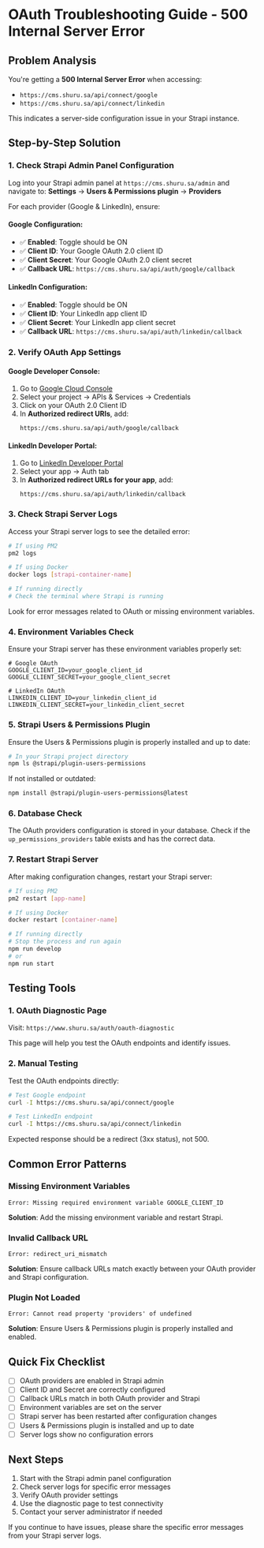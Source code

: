 # OAuth Troubleshooting Guide - 500 Internal Server Error

## Problem Analysis

You're getting a **500 Internal Server Error** when accessing:
- `https://cms.shuru.sa/api/connect/google`
- `https://cms.shuru.sa/api/connect/linkedin`

This indicates a server-side configuration issue in your Strapi instance.

## Step-by-Step Solution

### 1. **Check Strapi Admin Panel Configuration**

Log into your Strapi admin panel at `https://cms.shuru.sa/admin` and navigate to:
**Settings** → **Users & Permissions plugin** → **Providers**

For each provider (Google & LinkedIn), ensure:

#### Google Configuration:
- ✅ **Enabled**: Toggle should be ON
- ✅ **Client ID**: Your Google OAuth 2.0 client ID
- ✅ **Client Secret**: Your Google OAuth 2.0 client secret
- ✅ **Callback URL**: `https://cms.shuru.sa/api/auth/google/callback`

#### LinkedIn Configuration:
- ✅ **Enabled**: Toggle should be ON
- ✅ **Client ID**: Your LinkedIn app client ID
- ✅ **Client Secret**: Your LinkedIn app client secret
- ✅ **Callback URL**: `https://cms.shuru.sa/api/auth/linkedin/callback`

### 2. **Verify OAuth App Settings**

#### Google Developer Console:
1. Go to [Google Cloud Console](https://console.cloud.google.com/)
2. Select your project → APIs & Services → Credentials
3. Click on your OAuth 2.0 Client ID
4. In **Authorized redirect URIs**, add:
   ```
   https://cms.shuru.sa/api/auth/google/callback
   ```

#### LinkedIn Developer Portal:
1. Go to [LinkedIn Developer Portal](https://developer.linkedin.com/)
2. Select your app → Auth tab
3. In **Authorized redirect URLs for your app**, add:
   ```
   https://cms.shuru.sa/api/auth/linkedin/callback
   ```

### 3. **Check Strapi Server Logs**

Access your Strapi server logs to see the detailed error:

```bash
# If using PM2
pm2 logs

# If using Docker
docker logs [strapi-container-name]

# If running directly
# Check the terminal where Strapi is running
```

Look for error messages related to OAuth or missing environment variables.

### 4. **Environment Variables Check**

Ensure your Strapi server has these environment variables properly set:

```env
# Google OAuth
GOOGLE_CLIENT_ID=your_google_client_id
GOOGLE_CLIENT_SECRET=your_google_client_secret

# LinkedIn OAuth
LINKEDIN_CLIENT_ID=your_linkedin_client_id
LINKEDIN_CLIENT_SECRET=your_linkedin_client_secret
```

### 5. **Strapi Users & Permissions Plugin**

Ensure the Users & Permissions plugin is properly installed and up to date:

```bash
# In your Strapi project directory
npm ls @strapi/plugin-users-permissions
```

If not installed or outdated:
```bash
npm install @strapi/plugin-users-permissions@latest
```

### 6. **Database Check**

The OAuth providers configuration is stored in your database. Check if the `up_permissions_providers` table exists and has the correct data.

### 7. **Restart Strapi Server**

After making configuration changes, restart your Strapi server:

```bash
# If using PM2
pm2 restart [app-name]

# If using Docker
docker restart [container-name]

# If running directly
# Stop the process and run again
npm run develop
# or
npm run start
```

## Testing Tools

### 1. **OAuth Diagnostic Page**
Visit: `https://www.shuru.sa/auth/oauth-diagnostic`

This page will help you test the OAuth endpoints and identify issues.

### 2. **Manual Testing**

Test the OAuth endpoints directly:

```bash
# Test Google endpoint
curl -I https://cms.shuru.sa/api/connect/google

# Test LinkedIn endpoint
curl -I https://cms.shuru.sa/api/connect/linkedin
```

Expected response should be a redirect (3xx status), not 500.

## Common Error Patterns

### Missing Environment Variables
```
Error: Missing required environment variable GOOGLE_CLIENT_ID
```
**Solution**: Add the missing environment variable and restart Strapi.

### Invalid Callback URL
```
Error: redirect_uri_mismatch
```
**Solution**: Ensure callback URLs match exactly between your OAuth provider and Strapi configuration.

### Plugin Not Loaded
```
Error: Cannot read property 'providers' of undefined
```
**Solution**: Ensure Users & Permissions plugin is properly installed and enabled.

## Quick Fix Checklist

- [ ] OAuth providers are enabled in Strapi admin
- [ ] Client ID and Secret are correctly configured
- [ ] Callback URLs match in both OAuth provider and Strapi
- [ ] Environment variables are set on the server
- [ ] Strapi server has been restarted after configuration changes
- [ ] Users & Permissions plugin is installed and up to date
- [ ] Server logs show no configuration errors

## Next Steps

1. Start with the Strapi admin panel configuration
2. Check server logs for specific error messages
3. Verify OAuth provider settings
4. Use the diagnostic page to test connectivity
5. Contact your server administrator if needed

If you continue to have issues, please share the specific error messages from your Strapi server logs.
